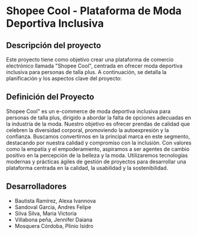 # Shopee Cool - Plataforma de Moda Deportiva Inclusiva

## Descripción del proyecto
Este proyecto tiene como objetivo crear una plataforma de comercio electrónico llamada "Shopee Cool", centrada en ofrecer moda deportiva inclusiva para personas de talla plus. A continuación, se detalla la planificación y los aspectos clave del proyecto:

## Definición del Proyecto
Shopee Cool" es un e-commerce de moda deportiva inclusiva para personas de talla plus, dirigido a abordar la falta de opciones adecuadas en la industria de la moda. Nuestro objetivo es ofrecer prendas de calidad que celebren la diversidad corporal, promoviendo la autoexpresión y la confianza. Buscamos convertirnos en la principal marca en este segmento, destacando por nuestra calidad y compromiso con la inclusión. Con valores como la empatía y el empoderamiento, aspiramos a ser agentes de cambio positivo en la percepción de la belleza y la moda. Utilizaremos tecnologías modernas y prácticas ágiles de gestión de proyectos para desarrollar una plataforma centrada en la calidad, la usabilidad y la sostenibilidad.

## Desarrolladores

-   Bautista Ramírez, Alexa Ivannova
-   Sandoval Garcia, Andres Felipe
-   Silva Silva, Maria Victoria
-   Villabona peña, Jennifer Daiana
-   Mosquera Córdoba, Plinio Isidro
